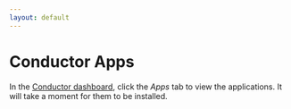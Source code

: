 ```yaml
---
layout: default
---
```


# Conductor Apps

In the [Conductor dashboard](https://conductor.diagrid.io/), click the _Apps_ tab to view the applications. It will take a moment for them to be installed.